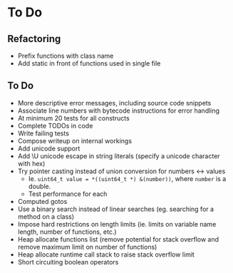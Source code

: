 
To Do
=====


## Refactoring

* Prefix functions with class name
* Add static in front of functions used in single file


## To Do

* More descriptive error messages, including source code snippets
* Associate line numbers with bytecode instructions for error handling
* At minimum 20 tests for all constructs
* Complete TODOs in code
* Write failing tests
* Compose writeup on internal workings
* Add unicode support
* Add \U unicode escape in string literals (specify a unicode character with hex)
* Try pointer casting instead of union conversion for numbers <-> values
	* Ie. `uint64_t value = *((uint64_t *) &(number))`, where `number` is a double.
	* Test performance for each
* Computed gotos
* Use a binary search instead of linear searches (eg. searching for a method on a class)
* Impose hard restrictions on length limits (ie. limits on variable name length, number of functions, etc.)
* Heap allocate functions list (remove potential for stack overflow and remove maximum limit on number of functions)
* Heap allocate runtime call stack to raise stack overflow limit
* Short circuiting boolean operators
